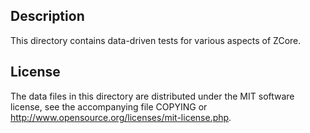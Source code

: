Description
------------

This directory contains data-driven tests for various aspects of ZCore.

License
--------

The data files in this directory are distributed under the MIT software
license, see the accompanying file COPYING or
http://www.opensource.org/licenses/mit-license.php.

